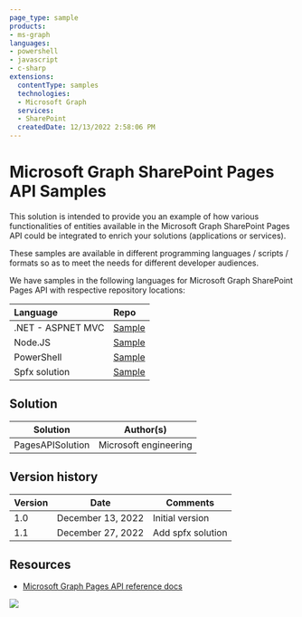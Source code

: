 ```yaml
---
page_type: sample
products:
- ms-graph
languages:
- powershell
- javascript
- c-sharp
extensions:
  contentType: samples
  technologies:
  - Microsoft Graph 
  services:
  - SharePoint
  createdDate: 12/13/2022 2:58:06 PM
---
```

# Microsoft Graph SharePoint Pages API Samples

This solution is intended to provide you an example of how various functionalities of entities available in the Microsoft Graph SharePoint Pages API could be integrated to enrich your solutions (applications or services). 

These samples are available in different programming languages / scripts / formats so as to meet the needs for different developer audiences. 

We have samples in the following languages for Microsoft Graph SharePoint Pages API with respective repository locations:

| **Language**   | **Repo** | 
|:---------------|:--------|
| .NET - ASPNET MVC | [Sample](./Csharp) |
| Node.JS | [Sample](./NodeJS) |
| PowerShell | [Sample](./PowerShell)|
| Spfx solution | [Sample](./SPFX)|


## Solution

Solution|Author(s)
--------|---------
PagesAPISolution | Microsoft engineering

## Version history

Version|Date|Comments
-------|----|--------
1.0|December 13, 2022| Initial version
1.1|December 27, 2022| Add spfx solution


## Resources

* [Microsoft Graph Pages API reference docs](https://developer.microsoft.com/en-us/graph/docs/api-reference/beta/resources/sitePage)

<img src="https://pnptelemetry.azurewebsites.net/sp-dev-solutions/solutions/PagesAPISolution" />